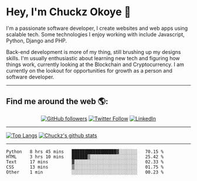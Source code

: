 # Hey, I'm Chuckz Okoye 👑


I'm a passionate software developer, I create websites and web apps using scalable tech. Some technologies I enjoy working with include Javascript, Python, Django and PHP.

Back-end development is more of my thing, still brushing up my designs skills. I'm usually enthusiastic about learning new tech and figuring how things work, currently looking at the Blockchain and Cryptocurrency.
I am currently on the lookout for opportunities for growth as a person and software developer.

-----

## Find me around the web 🌎:
<p align="center">
    <a href="https://github.com/tricelex"><img alt="GitHub followers" src="https://img.shields.io/github/followers/tricelex?style=social"></a>
	<a href="https://twitter.com/chuckzokoye"><img alt="Twitter Follow" src="https://img.shields.io/twitter/follow/chuckzokoye?style=social"></a>
	<a href="https://www.linkedin.com/in/chuckzokoye"><img src="https://img.shields.io/badge/LinkedIn--_.svg?style=social&logo=linkedin" alt="LinkedIn"></a>
</p>

-----
[![Top Langs](https://github-readme-stats.vercel.app/api/top-langs/?username=tricelex)](https://github.com/anuraghazra/github-readme-stats)   [![Chuckz's github stats](https://github-readme-stats.vercel.app/api?username=tricelex&count_private=true&show_icons=true&theme=shades-of-purple)](https://github.com/anuraghazra/github-readme-stats)





-----

<!--START_SECTION:waka-->
```text
Python   8 hrs 45 mins   █████████████████▓░░░░░░░   70.15 % 
HTML     3 hrs 10 mins   ██████▒░░░░░░░░░░░░░░░░░░   25.42 % 
Text     17 mins         ▓░░░░░░░░░░░░░░░░░░░░░░░░   02.33 % 
CSS      13 mins         ▒░░░░░░░░░░░░░░░░░░░░░░░░   01.75 % 
Other    1 min           ░░░░░░░░░░░░░░░░░░░░░░░░░   00.23 % 
```
<!--END_SECTION:waka-->